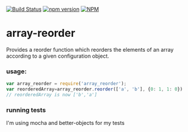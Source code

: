 [![Build Status](https://travis-ci.org/alxlchnr/array_reorder.svg?branch=master)](https://travis-ci.org/alxlchnr/array_reorder)
[![npm version](https://badge.fury.io/js/array_reorder.svg)](http://badge.fury.io/js/array_reorder)
[![NPM](https://nodei.co/npm-dl/array_reorder.png?months=3&height=2)](https://nodei.co/npm/array_reorder/)

array-reorder
==============
Provides a reorder function which reorders the elements of an array according to a given configuration object.

### usage:
```javascript
var array_reorder = require('array_reorder');
var reorderedArray=array_reorder.reorder(['a', 'b'], {0: 1, 1: 0})
// reorderedArray is now ['b','a']
```

### running tests
I'm using mocha and better-objects for my tests